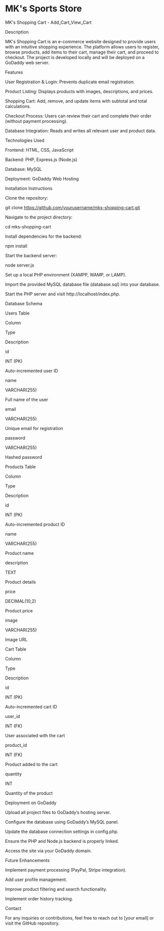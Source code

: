 ﻿# MK's Sports Store
MK's Shopping Cart - Add_Cart_View_Cart

Description

MK's Shopping Cart is an e-commerce website designed to provide users with an intuitive shopping experience. The platform allows users to register, browse products, add items to their cart, manage their cart, and proceed to checkout. The project is developed locally and will be deployed on a GoDaddy web server.

Features

User Registration & Login: Prevents duplicate email registration.

Product Listing: Displays products with images, descriptions, and prices.

Shopping Cart: Add, remove, and update items with subtotal and total calculations.

Checkout Process: Users can review their cart and complete their order (without payment processing).

Database Integration: Reads and writes all relevant user and product data.

Technologies Used

Frontend: HTML, CSS, JavaScript

Backend: PHP, Express.js (Node.js)

Database: MySQL

Deployment: GoDaddy Web Hosting

Installation Instructions

Clone the repository:

git clone https://github.com/yourusername/mks-shopping-cart.git

Navigate to the project directory:

cd mks-shopping-cart

Install dependencies for the backend:

npm install

Start the backend server:

node server.js

Set up a local PHP environment (XAMPP, WAMP, or LAMP).

Import the provided MySQL database file (database.sql) into your database.

Start the PHP server and visit http://localhost/index.php.

Database Schema

Users Table

Column

Type

Description

id

INT (PK)

Auto-incremented user ID

name

VARCHAR(255)

Full name of the user

email

VARCHAR(255)

Unique email for registration

password

VARCHAR(255)

Hashed password

Products Table

Column

Type

Description

id

INT (PK)

Auto-incremented product ID

name

VARCHAR(255)

Product name

description

TEXT

Product details

price

DECIMAL(10,2)

Product price

image

VARCHAR(255)

Image URL

Cart Table

Column

Type

Description

id

INT (PK)

Auto-incremented cart ID

user_id

INT (FK)

User associated with the cart

product_id

INT (FK)

Product added to the cart

quantity

INT

Quantity of the product

Deployment on GoDaddy

Upload all project files to GoDaddy’s hosting server.

Configure the database using GoDaddy’s MySQL panel.

Update the database connection settings in config.php.

Ensure the PHP and Node.js backend is properly linked.

Access the site via your GoDaddy domain.

Future Enhancements

Implement payment processing (PayPal, Stripe integration).

Add user profile management.

Improve product filtering and search functionality.

Implement order history tracking.

Contact

For any inquiries or contributions, feel free to reach out to [your email] or visit the GitHub repository.


